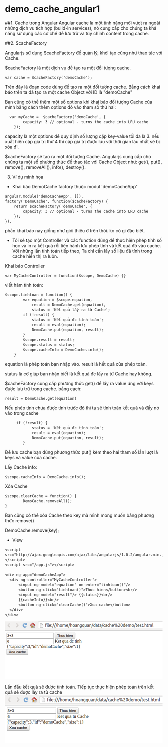 # demo_cache_angular1
##1. Cache trong Angular
Angular cache là một tính năng mới vượt ra ngoài những dịch vu tích hợp (build-in services), nó cung cấp cho chúng ta khả năng sử dụng các cơ chế để lưu trữ và tùy chỉnh content trong cache.

##2. $cacheFactory

Angularjs sử dụng $cacheFactory để quản lý, khởi tạo cũng như thao tác với Cache.

$cacheFactory là một dịch vụ để tạo ra một đối tượng cache.
```
var cache = $cacheFactory('demoCache');
```
Trên đây là đoạn code dùng để tạo ra một đối tượng cache. 
Bằng cách khai báo trên ta đã tạo ra một cache Object với ID là "demoCache"


Bạn cũng có thể thêm một số options khi khai báo đối tượng Cache của mình bằng cách thêm options đó vào tham số thứ hai:
```
  var myCache =  $cacheFactory('demoCache', {
        capacity: 3 // optional - turns the cache into LRU cache
    });
```
capacity là một options để quy định số lượng cặp key-value tối đa là 3. nếu xuất hiện cặp giá trị thứ 4 thì cặp giá trị được lưu với thời gian lâu nhất sẽ bị xóa đi.

$cacheFactory sẽ tạo ra một đối tượng Cache. Angularjs cung cấp cho chúng ta một số phương thức để thao tác với Cache Object như: get(), put(), remove(), removeAll(), info(), destroy().

3. Ví dụ minh họa

* Khai báo DemoCache factory thuộc modul 'demoCacheApp'
```
angular.module('demoCacheApp', []).
factory('DemoCache', function($cacheFactory) {
    return $cacheFactory('demoCache', {
        capacity: 3 // optional - turns the cache into LRU cache
    });
}).
```
phần khai báo này giống như giới thiệu ở trên thôi. ko có gì đặc biệt.

* Tôi sẽ tạo một Controller và các function dùng để thực hiện phép tính số học và in ra kết quả rồi tiến hành lưu phép tính và kết quả đó vào cache. Với những lần tính toán tiếp theo, Ta chỉ cần lấy số liệu đã tính trong cache hiển thị ra luôn.

Khai báo Controller

```
var MyCacheController = function($scope, DemoCache) {}
```
viết hàm tính toán:
```
$scope.tinhtoan = function() {
        var equation = $scope.equation,
            result = DemoCache.get(equation),
            status = 'Kết quả lấy ra từ Cache';
        if (!result) {
            status = 'Kết quả đc tính toán';
            result = eval(equation);
            DemoCache.put(equation, result);
        }
        $scope.result = result;
        $scope.status = status;
        $scope.cacheInfo = DemoCache.info();
    }
```
equation là phép toán bạn nhập vào.
result là hết quả của phép toán.

status là cờ giúp bạn nhận biết là kết quả đc lấy ra từ Cache hay không.

$cacheFactory cung cấp phương thức get() để lấy ra value ứng với keys được lưu trữ trong cache. bằng cách:
```
result = DemoCache.get(equation)

```
Nếu phép tính chưa được tính trước đó thì ta sẽ tính toán kết quả và đẩy nó vào trong cache
```
     if (!result) {
            status = 'Kết quả đc tính toán';
            result = eval(equation);
            DemoCache.put(equation, result);
        }
```
Để lưu cache bạn dùng phương thức put() kèm theo hai tham số lần lượt là keys và value của cache.


Lấy Cache info:
```
$scope.cacheInfo = DemoCache.info();
```
Xóa Cache
```
$scope.clearCache = function() {
        DemoCache.removeAll();
}
```
Bạn cũng có thể xóa Cache theo key mà mình mong muốn bằng phương thức remove()

 DemoCache.remove(key);

* View
```
<script src="http://ajax.googleapis.com/ajax/libs/angularjs/1.0.2/angular.min.js"></script>
<script src="/app.js"></script>

<div ng-app="demoCacheApp">
  <div ng-controller="MyCacheController">
      <input ng-model="equation" on-enter="tinhtoan()"/>
      <button ng-click="tinhtoan()">Thuc hien</button><br/>
      <input ng-model="result"/> {{status}}<br/>
      {{cacheInfo}}<br/>
      <button ng-click="clearCache()">Xoa cache</button>
  </div>
</div>
```
![Kêt quả tính toán](https://github.com/HoangQuan/demo_cache_angular1/blob/master/1.png)

Lần đầu kết quả sẽ được tính toán. 
Tiếp tục thực hiện phép toán trên kết quả sẽ được lấy ra từ cache
![Kết quả từ cache](https://github.com/HoangQuan/demo_cache_angular1/blob/master/2.png)

